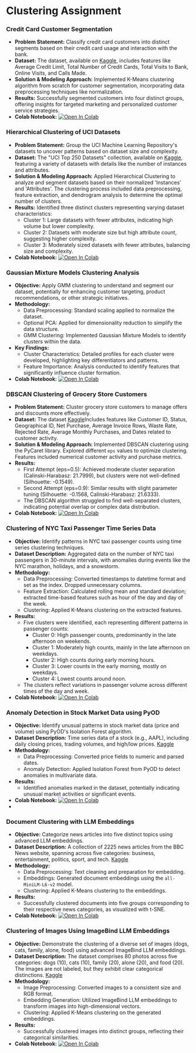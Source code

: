 # Clustering Assignment


### Credit Card Customer Segmentation
- **Problem Statement:** Classify credit card customers into distinct segments based on their credit card usage and interaction with the bank.
- **Dataset:** The dataset, available on [Kaggle](https://www.kaggle.com/datasets/aryashah2k/credit-card-customer-data), includes features like Average Credit Limit, Total Number of Credit Cards, Total Visits to Bank, Online Visits, and Calls Made.
- **Solution & Modeling Approach:** Implemented K-Means clustering algorithm from scratch for customer segmentation, incorporating data preprocessing techniques like normalization.
- **Results:** Successfully segmented customers into four distinct groups, offering insights for targeted marketing and personalized customer service strategies.
- **Colab Notebook:** [![Open In Colab](https://colab.research.google.com/assets/colab-badge.svg)](https://colab.research.google.com/drive/1lZ3Tp3BKXr9Wo66ezBXer3x1feHYkvoB#scrollTo=1sW_2Oqzs92P)


### Hierarchical Clustering of UCI Datasets
- **Problem Statement:** Group the UCI Machine Learning Repository's datasets to uncover patterns based on dataset size and complexity.
- **Dataset:** The "UCI Top 250 Datasets" collection, available on [Kaggle](https://www.kaggle.com/datasets/khushipitroda/uci-dataset), featuring a variety of datasets with details like the number of instances and attributes.
- **Solution & Modeling Approach:** Applied Hierarchical Clustering to analyze and segment datasets based on their normalized 'Instances' and 'Attributes'. The clustering process included data preprocessing, feature extraction, and dendrogram analysis to determine the optimal number of clusters.
- **Results:** Identified three distinct clusters representing varying dataset characteristics:
  - Cluster 1: Large datasets with fewer attributes, indicating high volume but lower complexity.
  - Cluster 2: Datasets with moderate size but high attribute count, suggesting higher complexity.
  - Cluster 3: Moderately sized datasets with fewer attributes, balancing size and complexity.
- **Colab Notebook:** [![Open In Colab](https://colab.research.google.com/assets/colab-badge.svg)](https://colab.research.google.com/drive/1bydd4PRKQzmwt3UfIYUJ8p1M2Wuf5eLd#scrollTo=4KXyTDybX2IG)


### Gaussian Mixture Models Clustering Analysis
- **Objective:** Apply GMM clustering to understand and segment our dataset, potentially for enhancing customer targeting, product recommendations, or other strategic initiatives.
- **Methodology:**
  - Data Preprocessing: Standard scaling applied to normalize the dataset.
  - Optional PCA: Applied for dimensionality reduction to simplify the data structure.
  - GMM Clustering: Implemented Gaussian Mixture Models to identify clusters within the data.
- **Key Findings:**
  - Cluster Characteristics: Detailed profiles for each cluster were developed, highlighting key differentiators and patterns.
  - Feature Importance: Analysis conducted to identify features that significantly influence cluster formation.
- **Colab Notebook:** [![Open In Colab](https://colab.research.google.com/assets/colab-badge.svg)](https://colab.research.google.com/drive/1bDYUaDMoIdGw2evItNScHhfjFenm1dmJ#scrollTo=TlE7fQZ4klZy)


### DBSCAN Clustering of Grocery Store Customers
- **Problem Statement:** Cluster grocery store customers to manage offers and discounts more effectively.
- **Dataset:** The dataset [Kaggle](https://www.kaggle.com/datasets/samanehkorlou/customer-segmentation)Includes features like Customer ID, Status, Geographical ID, Net Purchase, Average Invoice Rows, Waste Rate, Rejected Rate, Average Monthly Purchases, and Dates related to customer activity.
- **Solution & Modeling Approach:** Implemented DBSCAN clustering using the PyCaret library. Explored different `eps` values to optimize clustering. Features included numerical customer activity and purchase metrics.
- **Results:** 
  - First Attempt (eps=0.5): Achieved moderate cluster separation (Calinski-Harabasz: 21.7999), but clusters were not well-defined (Silhouette: -0.1549).
  - Second Attempt (eps=0.9): Similar results with slight parameter tuning (Silhouette: -0.1568, Calinski-Harabasz: 21.6333).
  - The DBSCAN algorithm struggled to find well-separated clusters, indicating potential overlap or complex data distribution.
- **Colab Notebook:** [![Open In Colab](https://colab.research.google.com/assets/colab-badge.svg)](https://colab.research.google.com/drive/1PxUBbeZvPNSQ9M8mtHtIGknAo2IPexiE#scrollTo=AOOVQI8bdTak)


### Clustering of NYC Taxi Passenger Time Series Data
- **Objective:** Identify patterns in NYC taxi passenger counts using time series clustering techniques.
- **Dataset Description:** Aggregated data on the number of NYC taxi passengers in 30-minute intervals, with anomalies during events like the NYC marathon, holidays, and a snowstorm.
- **Methodology:**
  - Data Preprocessing: Converted timestamps to datetime format and set as the index. Dropped unnecessary columns.
  - Feature Extraction: Calculated rolling mean and standard deviation; extracted time-based features such as hour of the day and day of the week.
  - Clustering: Applied K-Means clustering on the extracted features.
- **Results:**
  - Five clusters were identified, each representing different patterns in passenger counts:
    - Cluster 0: High passenger counts, predominantly in the late afternoon on weekends.
    - Cluster 1: Moderately high counts, mainly in the late afternoon on weekdays.
    - Cluster 2: High counts during early morning hours.
    - Cluster 3: Lower counts in the early morning, mostly on weekdays.
    - Cluster 4: Lowest counts around noon.
  - The clusters reflect variations in passenger volume across different times of the day and week.
- **Colab Notebook:** [![Open In Colab](https://colab.research.google.com/assets/colab-badge.svg)](https://colab.research.google.com/drive/10Nh8IkPgXobBuDqVucrl02-NCLZd4mLC#scrollTo=cxwulQu0tixF)


### Anomaly Detection in Stock Market Data using PyOD
- **Objective:** Identify unusual patterns in stock market data (price and volume) using PyOD's Isolation Forest algorithm.
- **Dataset Description:** Time series data of a stock (e.g., AAPL), including daily closing prices, trading volumes, and high/low prices.
[Kaggle](https://www.kaggle.com/datasets/khushipitroda/stock-market-historical-data-of-top-10-companies)
- **Methodology:**
  - Data Preprocessing: Converted price fields to numeric and parsed dates.
  - Anomaly Detection: Applied Isolation Forest from PyOD to detect anomalies in multivariate data.
- **Results:** 
  - Identified anomalies marked in the dataset, potentially indicating unusual market activities or significant events.
- **Colab Notebook:** [![Open In Colab](https://colab.research.google.com/assets/colab-badge.svg)](https://colab.research.google.com/drive/10sLBzIdXCaQMy1DuBUnaxCBI57TpV5NI#scrollTo=QsjRhbuN5QCb)
- 

### Document Clustering with LLM Embeddings
- **Objective:** Categorize news articles into five distinct topics using advanced LLM embeddings.
- **Dataset Description:** A collection of 2225 news articles from the BBC News website, spanning across five categories: business, entertainment, politics, sport, and tech.
  [Kaggle](https://www.kaggle.com/datasets/dimasmunoz/bbc-articles-cleaned)
- **Methodology:**
  - Data Preprocessing: Text cleaning and preparation for embedding.
  - Embeddings: Generated document embeddings using the `all-MiniLM-L6-v2` model.
  - Clustering: Applied K-Means clustering to the embeddings.
- **Results:** 
  - Successfully clustered documents into five groups corresponding to their respective news categories, as visualized with t-SNE.
- **Colab Notebook:** [![Open In Colab](https://colab.research.google.com/assets/colab-badge.svg)](https://colab.research.google.com/drive/1DeF2TWz5De_iS2mKatKOW2Jch-c-S5Im#scrollTo=pfa7I3jlkvul)



### Clustering of Images Using ImageBind LLM Embeddings

- **Objective:** Demonstrate the clustering of a diverse set of images (dogs, cats, family, alone, food) using advanced ImageBind LLM embeddings.
- **Dataset Description:** The dataset comprises 80 photos across five categories: dogs (10), cats (10), family (20), alone (20), and food (20). The images are not labeled, but they exhibit clear categorical distinctions.
  [Kaggle](https://www.kaggle.com/datasets/heavensky/image-dataset-for-unsupervised-clustering#:~:text=URL%3A%20https%3A%2F%2Fwww.kaggle.com%2Fdatasets%2Fheavensky%2Fimage)
- **Methodology:**
  - Image Preprocessing: Converted images to a consistent size and RGB format.
  - Embedding Generation: Utilized ImageBind LLM embeddings to transform images into high-dimensional vectors.
  - Clustering: Applied K-Means clustering on the generated embeddings.
- **Results:** 
  - Successfully clustered images into distinct groups, reflecting their categorical similarities.
- **Colab Notebook:** [![Open In Colab](https://colab.research.google.com/assets/colab-badge.svg)](https://colab.research.google.com/drive/1LOUuFf_ATjn4gJYyKM5Lis2mSBB5m_Mn#scrollTo=p5OpdgmyvIc1)


